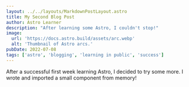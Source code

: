 ```yaml
---
layout: ../../layouts/MarkdownPostLayout.astro
title: My Second Blog Post
author: Astro Learner
description: "After learning some Astro, I couldn't stop!"
image:
  url: 'https://docs.astro.build/assets/arc.webp'
  alt: 'Thumbnail of Astro arcs.'
pubDate: 2022-07-08
tags: ['astro', 'blogging', 'learning in public', 'success']
---
```


After a successful first week learning Astro, I decided to try some more. I wrote and imported a small component from memory!
